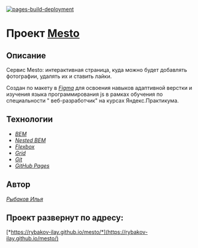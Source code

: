 [![pages-build-deployment](https://github.com/Rybakov-Ilay/mesto/actions/workflows/pages/pages-build-deployment/badge.svg)](https://github.com/Rybakov-Ilay/mesto/actions/workflows/pages/pages-build-deployment)

# Проект [Mesto](https://rybakov-ilay.github.io/mesto/)

## Описание

Сервис Mesto: интерактивная страница, куда можно будет добавлять фотографии, удалять их и ставить лайки.

Создан по макету в [*Figma*](https://www.figma.com/file/2cn9N9jSkmxD84oJik7xL7/JavaScript.-Sprint-4?node-id=0%3A1) для освоения навыков адаптивной верстки и изучения языка программирования js в рамках обучения по специальности "
веб-разработчик" на курсах Яндекс.Практикума.

## Технологии

- [*BEM*](https://ru.bem.info/methodology/quick-start/)
- [*Nested BEM*](https://ru.bem.info/methodology/filestructure/#nested)
- [*Flexbox*](https://developer.mozilla.org/ru/docs/Web/CSS/flex)
- [*Grid*](https://developer.mozilla.org/ru/docs/Web/CSS/CSS_Grid_Layout)
- [*Git*](https://gist.github.com/rdnvndr/cb21a06c5a71fd71213aed1619380b8e)
- [*GitHub Pages*](https://pages.github.com)

## Автор

[*Рыбаков Илья*](https://github.com/Rybakov-Ilay)

## Проект развернут по адресу:

[*https://rybakov-ilay.github.io/mesto/*](https://rybakov-ilay.github.io/mesto/)
